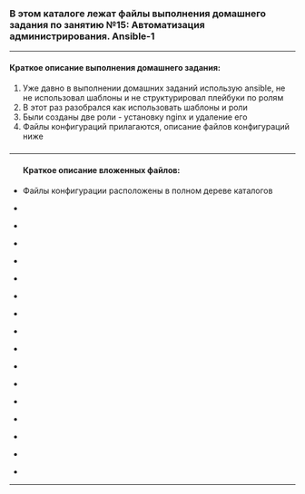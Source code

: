 <h3>В этом каталоге лежат файлы выполнения домашнего задания по занятию №15:
Автоматизация администрирования. Ansible-1</h3>
<hr>
<h4>Краткое описание выполнения домашнего задания:</h4>
<ol>
<li>Уже давно в выполнении домашних заданий использую ansible, не не использовал шаблоны и не структурировал плейбуки по ролям</li>
<li>В этот раз разобрался как использовать шаблоны и роли</li>
<li>Были созданы две роли - установку nginx и удаление его</li>
<li>Файлы конфигураций прилагаются, описание файлов конфигураций ниже</li>
</ol>


<h3></h3>
<hr>
<ul>
<h4>Краткое описание вложенных файлов:</h4>
<li><p>Файлы конфигурации расположены в полном дереве каталогов</p></li>
<li><p></p></li>
<li><p></p></li>
<li><p></p></li>
<li><p></p></li>
<li><p><p></li>
<li><p></p></li>
<li><p></p></li>
<li><p></p></li>
<li><p></p></li>
<li><p></p></li>
<li><p></p></li>
<li><p></p></li>
<li><p> </p></li>
<li><p</p></li>
<li><p></p></li>
<li><p></p></li>
</ul>
<hr>
